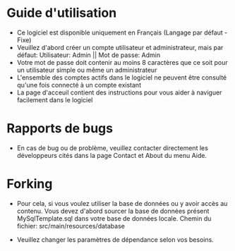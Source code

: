 # Guide d'utilisation 
- Ce logiciel est disponible uniquement en Français (Langage par défaut - Fixe) 
- Veuillez d'abord créer un compte utilisateur et administrateur, mais par défaut: Utilisateur: Admin || Mot de passe: Admin
- Votre mot de passe doit contenir au moins 8 caractères que ce soit pour un utilisateur simple ou même un administrateur
- L'ensemble des comptes actifs dans le logiciel ne peuvent être consulté qu'une fois connecté à un compte existant
- La page d'acceuil contient des instructions pour vous aider à naviguer facilement dans le logiciel


# Rapports de bugs
- En cas de bug ou de problème, veuillez contacter directement les développeurs cités dans la page Contact et About du menu Aide.

# Forking
- Pour cela, si vous voulez utiliser la base de données ou y avoir accès au contenu. Vous devez d'abord sourcer la base de données présent MySqlTemplate.sql dans votre base de données locale. Chemin du fichier: src/main/resources/database

- Veuillez changer les paramètres de dépendance selon vos besoins.